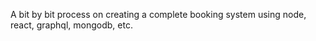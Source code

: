 A bit by bit process on creating a complete booking system using node, react, graphql, mongodb, etc.
